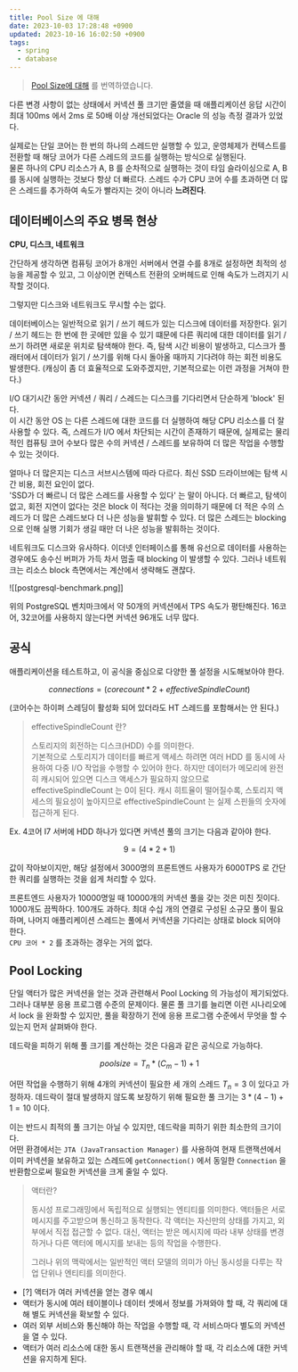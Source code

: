 ```yaml
---
title: Pool Size 에 대해
date: 2023-10-03 17:28:48 +0900
updated: 2023-10-16 16:02:50 +0900
tags:
  - spring
  - database
---
```


> [Pool Size에 대해](https://github.com/brettwooldridge/HikariCP/wiki/About-Pool-Sizing) 를 번역하였습니다.

다른 변경 사항이 없는 상태에서 커넥션 풀 크기만 줄였을 때 애플리케이션 응답 시간이 최대 100ms 에서 2ms 로 50배 이상 개선되었다는 Oracle 의 성능 측정 결과가 있었다.  

실제로는 단일 코어는 한 번의 하나의 스레드만 실행할 수 있고, 운영체제가 컨텍스트를 전환할 때 해당 코어가 다른 스레드의 코드를 실행하는 방식으로 실행된다.  
물론 하나의 CPU 리소스가 A, B 를 순차적으로 실행하는 것이 타임 슬라이싱으로 A, B 를 동시에 실행하는 것보다 항상 더 빠르다. 스레드 수가 CPU 코어 수를 초과하면 더 많은 스레드를 추가하여 속도가 빨라지는 것이 아니라 **느려진다**.

## 데이터베이스의 주요 병목 현상

**CPU, 디스크, 네트워크**

간단하게 생각하면 컴퓨팅 코어가 8개인 서버에서 연결 수를 8개로 설정하면 최적의 성능을 제공할 수 있고, 그 이상이면 컨텍스트 전환의 오버헤드로 인해 속도가 느려지기 시작할 것이다.  

그렇지만 디스크와 네트워크도 무시할 수는 없다.  

데이터베이스는 일반적으로 읽기 / 쓰기 헤드가 있는 디스크에 데이터를 저장한다. 읽기 / 쓰기 헤드는 한 번에 한 곳에만 있을 수 있기 떄문에 다른 쿼리에 대한 데이터를 읽기 / 쓰기 하려면 새로운 위치로 탐색해야 한다. 즉, 탐색 시간 비용이 발생하고, 디스크가 플래터에서 데이터가 읽기 / 쓰기를 위해 다시 돌아올 때까지 기다려야 하는 회전 비용도 발생한다. (캐싱이 좀 더 효율적으로 도와주겠지만, 기본적으로는 이런 과정을 거쳐야 한다.)  

I/O 대기시간 동안 커넥션 / 쿼리 / 스레드는 디스크를 기다리면서 단순하게 'block' 된다.  
이 시간 동안 OS 는 다른 스레드에 대한 코드를 더 실행하여 해당 CPU 리소스를 더 잘 사용할 수 있다. 즉, 스레드가 I/O 에서 차단되는 시간이 존재하기 때문에, 실제로는 물리적인 컴퓨팅 코어 수보다 많은 수의 커넥션 / 스레드를 보유하여 더 많은 작업을 수행할 수 있는 것이다.  

얼마나 더 많은지는 디스크 서브시스템에 따라 다르다. 최신 SSD 드라이브에는 탐색 시간 비용, 회전 요인이 없다.  
'SSD가 더 빠르니 더 많은 스레드를 사용할 수 있다' 는 말이 아니다. 더 빠르고, 탐색이 없고, 회전 지연이 없다는 것은 block 이 적다는 것을 의미하기 때문에 더 적은 수의 스레드가 더 많은 스레드보다 더 나은 성능을 발휘할 수 있다. 더 많은 스레드는 blocking 으로 인해 실행 기회가 생길 때만 더 나은 성능을 발휘하는 것이다.  

네트워크도 디스크와 유사하다. 이더넷 인터페이스를 통해 유선으로 데이터를 사용하는 경우에도 송수신 버퍼가 가득 차서 멈출 때 blocking 이 발생할 수 있다. 그러나 네트워크는 리소스 block 측면에서는 계산에서 생략해도 괜찮다.  

![[postgresql-benchmark.png]]

위의 PostgreSQL 벤치마크에서 약 50개의 커넥션에서 TPS 속도가 평탄해진다. 16코어, 32코어를 사용하지 않는다면 커넥션 96개도 너무 많다. 

## 공식

애플리케이션을 테스트하고, 이 공식을 중심으로 다양한 풀 설정을 시도해보아야 한다.  

$$connections = (corecount* 2 + effectiveSpindleCount)$$

(코어수는 하이퍼 스레딩이 활성화 되어 있더라도 HT 스레드를 포함해서는 안 된다.)

> effectiveSpindleCount 란?
>
> 스토리지의 회전하는 디스크(HDD) 수를 의미한다.  
> 기본적으로 스토리지가 데이터를 빠르게 액세스 하려면 여러 HDD 를 동시에 사용하여 다중 I/O 작업을 수행할 수 있어야 한다. 하지만 데이터가 메모리에 완전히 캐시되어 있으면 디스크 액세스가 필요하지 않으므로 effectiveSpindleCount 는 0이 된다. 캐시 히트율이 떨어질수록, 스토리지 액세스의 필요성이 높아지므로 effectiveSpindleCount 는 실제 스핀들의 숫자에 접근하게 된다.  

Ex. 4코어 I7 서버에 HDD 하나가 있다면 커넥션 풀의 크기는 다음과 같아야 한다.  

$$9 = (4 * 2 + 1)$$

값이 작아보이지만, 해당 설정에서 3000명의 프론트엔드 사용자가 6000TPS 로 간단한 쿼리를 실행하는 것을 쉽게 처리할 수 있다.  

프론트엔드 사용자가 10000명일 때 10000개의 커넥션 풀을 갖는 것은 미친 짓이다. 1000개도 끔찍하다. 100개도 과하다. 최대 수십 개의 연결로 구성된 소규모 풀이 필요하며, 나머지 애플리케이션 스레드는 풀에서 커넥션을 기다리는 상태로 block 되어야 한다.  
`CPU 코어 * 2` 를 초과하는 경우는 거의 없다.  

## Pool Locking

단일 액터가 많은 커넥션을 얻는 것과 관련해서 Pool Locking 의 가능성이 제기되었다. 그러나 대부분 응용 프로그램 수준의 문제이다. 물론 풀 크기를 늘리면 이런 시나리오에서 lock 을 완화할 수 있지만, 풀을 확장하기 전에 응용 프로그램 수준에서 무엇을 할 수 있는지 먼저 살펴봐야 한다.  

데드락을 피하기 위해 풀 크기를 계산하는 것은 다음과 같은 공식으로 가능하다.  

$$poolsize = T_{n} * (C_{m}- 1) + 1$$

어떤 작업을 수행하기 위해 4개의 커넥션이 필요한 세 개의 스레드 $T_{n}= 3$ 이 있다고 가정하자. 데드락이 절대 발생하지 않도록 보장하기 위해 필요한 풀 크기는 $3 * (4 - 1) + 1 = 10$ 이다.  

이는 반드시 최적의 풀 크기는 아닐 수 있지만, 데드락을 피하기 위한 최소한의 크기이다.  
어떤 환경에서는 `JTA (JavaTransaction Manager)` 를 사용하여 현재 트랜잭션에서 이미 커넥션을 보유하고 있는 스레드에 `getConnection()` 에서 동일한 `Connection` 을 반환함으로써 필요한 커넥션을 크게 줄일 수 있다.

> 액터란?
> 
> 동시성 프로그래밍에서 독립적으로 실행되는 엔티티를 의미한다. 액터들은 서로 메시지를 주고받으며 통신하고 동작한다. 각 액터는 자신만의 상태를 가지고, 외부에서 직접 접근할 수 없다. 대신, 액터는 받은 메시지에 따라 내부 상태를 변경하거나 다른 액터에 메시지를 보내는 등의 작업을 수행한다.  
> 
> 그러나 위의 맥락에서는 일반적인 액터 모델의 의미가 아닌 동시성을 다루는 작업 단위나 엔티티를 의미한다. 


- [?] 액터가 여러 커넥션을 얻는 경우 예시
- 액터가 동시에 여러 테이블이나 데이터 셋에서 정보를 가져와야 할 때, 각 쿼리에 대해 별도 커넥션을 확보할 수 있다. 
- 여러 외부 서비스와 통신해야 하는 작업을 수행할 때, 각 서비스마다 별도의 커넥션을 열 수 있다.
- 액터가 여러 리소스에 대한 동시 트랜잭션을 관리해야 할 때, 각 리소스에 대한 커넥션을 유지하게 된다.  
